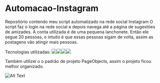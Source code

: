 # Automacao-Instagram
Repositório contendo meu script automatizado na rede social Instagram
O script faz o login na rede social e depois navega até a página de sugestões de amizades. A conta utilizada é de uma pequena lanchonete.
Então ele segue 20 pessoas, o intuito é que essas pessoas sigam de volta, assim as postagens vão atingir mais pessoas.

Tecnologias utilizadas: 
![](https://img.shields.io/badge/Framework-Selenium-green)![](https://img.shields.io/badge/Framework-Cucumber-yellowgreen)![](https://img.shields.io/badge/Language-Gherkin-brightgreen)![](https://img.shields.io/badge/Language-Ruby-red)

Também utilizei o o padrão de projeto PageObjects, assim o projeto ficou melhor organizado.

![Alt Text](https://github.com/FernandoSilva11/Automacao/blob/main/Automacao-Ruby/Instagram/demonstra%C3%A7%C3%A3o_instagram.gif)
